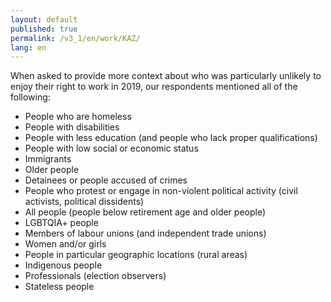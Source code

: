 ```yaml
---
layout: default
published: true
permalink: /v3_1/en/work/KAZ/
lang: en
---
```

When asked to provide more context about who was particularly unlikely to enjoy their right to work in 2019, our respondents mentioned all of the following: 

- People who are homeless 
- People with disabilities  
- People with less education (and people who lack proper qualifications) 
- People with low social or economic status 
- Immigrants 
- Older people 
- Detainees or people accused of crimes 
- People who protest or engage in non-violent political activity (civil activists, political dissidents) 
- All people (people below retirement age and older people) 
- LGBTQIA+ people 
- Members of labour unions (and independent trade unions) 
- Women and/or girls 
- People in particular geographic locations (rural areas) 
- Indigenous people 
- Professionals (election observers) 
- Stateless people


 